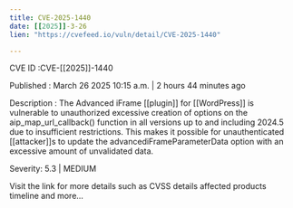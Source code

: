 ```yaml
---
title: CVE-2025-1440
date: [[2025]]-3-26
lien: "https://cvefeed.io/vuln/detail/CVE-2025-1440"

---
```


CVE ID :CVE-[[2025]]-1440

Published :  March 26
2025
10:15 a.m. | 2 hours
44 minutes ago

Description : The Advanced iFrame [[plugin]] for  [[WordPress]] is vulnerable to unauthorized excessive creation of options on the aip_map_url_callback() function in all versions up to
and including
2024.5 due to insufficient restrictions. This makes it possible for unauthenticated [[attacker]]s to update the advancediFrameParameterData option with an excessive amount of unvalidated data.

Severity: 5.3 | MEDIUM

Visit the link for more details
such as CVSS details
affected products
timeline
and more...
